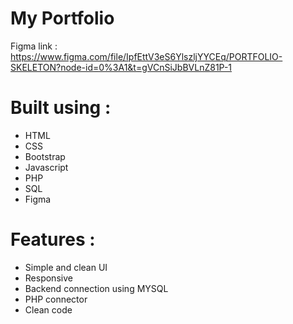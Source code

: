 # My Portfolio 
Figma link : https://www.figma.com/file/IpfEttV3eS6YlszljYYCEq/PORTFOLIO-SKELETON?node-id=0%3A1&t=gVCnSiJbBVLnZ81P-1

# Built using :
<ul>
<li>HTML
 <li>CSS
 <li>Bootstrap
 <li>Javascript
 <li>PHP
 <li>SQL
 <li>Figma
 </ul>
 
 
# Features :
<ul>
<li>Simple and clean UI
 <li>Responsive
 <li>Backend connection using MYSQL
 <li>PHP connector
 <li>Clean code
 </ul>
 
